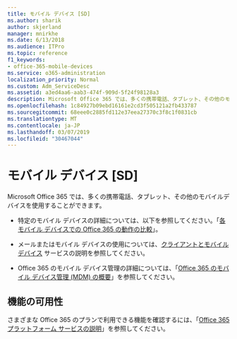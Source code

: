 ```yaml
---
title: モバイル デバイス [SD]
ms.author: sharik
author: skjerland
manager: mnirkhe
ms.date: 6/13/2018
ms.audience: ITPro
ms.topic: reference
f1_keywords:
- office-365-mobile-devices
ms.service: o365-administration
localization_priority: Normal
ms.custom: Adm_ServiceDesc
ms.assetid: a3ed4aa6-aab3-474f-909d-5f24f98128a3
description: Microsoft Office 365 では、多くの携帯電話、タブレット、その他のモバイルデバイスを使用することができます。
ms.openlocfilehash: 1c84927b09ebd16161e2cd3f505121a2fb433787
ms.sourcegitcommit: 68eee0c2885fd112e37eea27370c3f8c1f0831cb
ms.translationtype: MT
ms.contentlocale: ja-JP
ms.lasthandoff: 03/07/2019
ms.locfileid: "30467044"
---
```

# <a name="mobile-devices-sd"></a>モバイル デバイス [SD]

Microsoft Office 365 では、多くの携帯電話、タブレット、その他のモバイルデバイスを使用することができます。 
  
- 特定のモバイル デバイスの詳細については、以下を参照してください。「[各モバイル デバイスでの Office 365 の動作の比較](https://go.microsoft.com/fwlink/p/?LinkId=282337)」。
    
- メールまたはモバイル デバイスの使用については、[クライアントとモバイル デバイス](../exchange-online-service-description/clients-and-mobile-devices.md) サービスの説明を参照してください。 
    
- Office 365 のモバイル デバイス管理の詳細については、「[Office 365 のモバイル デバイス管理 (MDM) の概要](https://go.microsoft.com/fwlink/?linkid=808602)」を参照してください。
    
## <a name="feature-availability"></a>機能の可用性

さまざまな Office 365 のプランで利用できる機能を確認するには、「[Office 365 プラットフォーム サービスの説明](https://technet.microsoft.com/en-us/library/office-365-platform-service-description.aspx)」を参照してください。
  

